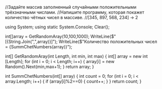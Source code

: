 //Задайте массив заполненный случайными положительными трёхзначными числами. 
//Напишите программу, которая покажет количество чётных чисел в массиве.
//[345, 897, 568, 234] -> 2

using System;
using static System.Console;
Clear();


int[]array = GetRandomAray(10,100,1000);
WriteLine($"[{String.Join(",",array)}]");
WriteLine($"Количество положительных чисел = {SummChetNumbers(array)}");


int[] GetRandomAray(int Length, int min, int max)
{
    int[] array = new int [Length];
    for (int i = 0; i < Length; i++)
    {
        array[i] = new Random().Next(min,max+1);
    }
    return array;
}

int SummChetNumbers(int[] array)
{
    int count = 0;
    for (int i = 0; i < array.Length; i++)
    {
        if (array[i]%2==0)
        {
            count++;
        }
    }
    return count;
}